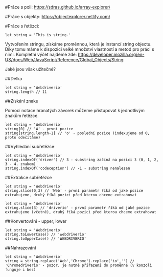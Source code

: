 #Práce s poli:
https://sdras.github.io/array-explorer/

#Práce s objekty:
https://objectexplorer.netlify.com/

#Práce s řetězci:

```
let string = 'This is string.'
```

Vytvořením stringu, získáme proměnnou, která je instancí string objectu. Díky tomu máme k dispozici velké množství vlastností a metod pro práci s nimi.
Kompletní výčet najdeme zde: https://developer.mozilla.org/en-US/docs/Web/JavaScript/Reference/Global_Objects/String

Jaké jsou však užitečné?

##Délka

```
let string = 'Webdriverio'
string.length // 11
```

##Získání znaku

Pomocí notace hranatých závorek můžeme přistupovat k jednotlivým znakům řetězce.
```
let string = 'Webdriverio'
string[0] // 'W' - první pozice
string[string.length-1] // 'o' - poslední pozice (indexujeme od 0, proto odečítáme)
```

##Vyhledání subřetězce

```
let string = 'Webdriverio'
string.indexOf('driver') // 3 - substring začíná na pozici 3 (0, 1, 2, 3 - 4. znakem)
string.indexOf('codeception') // -1 - substring nenalezen
```

##Extrakce subřetězce

```
let string = 'Webdriverio'
string.slice(0,3) // 'Web' - první parametr říká od jaké pozice extrahujeme, druhý říká pozici před kterou chceme extrahovat
```

```
let string = 'Webdriverio'
string.slice(3) // 'driverio' - první parametr říká od jaké pozice extrahujeme (včetně), druhý říká pozici před kterou chceme extrahovat
```

##Konvertování - upper, lower

```
let string = 'Webdriverio'
string.toLowerCase() // 'webdriverio'
string.toUpperCase() // 'WEBDRIVERIO'
```

##Nahrazování

```
let string = 'Webdriverio'
string = string.replace('Web','Chrome').replace('io','') // 'Chromedriverio' - pozor, je nutné přiřazení do proměnné (v konzoli funguje i bez)
```



